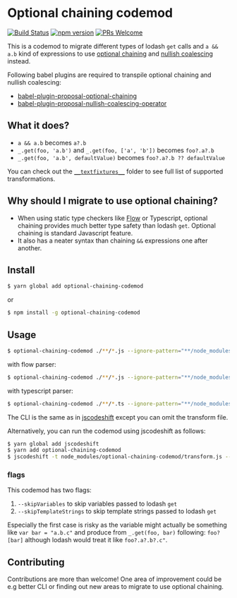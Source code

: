# Optional chaining codemod

[![Build Status](https://travis-ci.org/villesau/optional-chaining-codemod.svg?branch=master)](https://travis-ci.org/villesau/optional-chaining-codemod)
[![npm version](https://badge.fury.io/js/optional-chaining-codemod.svg)](https://www.npmjs.com/package/optional-chaining-codemod)
[![PRs Welcome](https://img.shields.io/badge/PRs-welcome-brightgreen.svg?style=flat-square)](https://github.com/villesau/optional-chaining-codemod/blob/master/README.md#Contributing)

This is a codemod to migrate different types of lodash `get` calls and `a && a.b` kind of
expressions to use [optional chaining](https://github.com/tc39/proposal-optional-chaining)
and [nullish coalescing](https://github.com/tc39/proposal-nullish-coalescing) instead.

Following babel plugins are required to transpile optional chaining and nullish
coalescing:

- [babel-plugin-proposal-optional-chaining](https://babeljs.io/docs/en/babel-plugin-proposal-optional-chaining)
- [babel-plugin-proposal-nullish-coalescing-operator](https://babeljs.io/docs/en/babel-plugin-proposal-nullish-coalescing-operator)

## What it does?

- `a && a.b` becomes `a?.b`
- `_.get(foo, 'a.b')` and `_.get(foo, ['a', 'b'])` becomes `foo?.a?.b`
- `_.get(foo, 'a.b', defaultValue)` becomes `foo?.a?.b ?? defaultValue`

You can check out the [`__textfixtures__`](https://github.com/villesau/optional-chaining-codemod/tree/master/__testfixtures__) folder to see full list of supported transformations.

## Why should I migrate to use optional chaining?

- When using static type checkers like [Flow](https://github.com/facebook/flow) or Typescript,
  optional chaining provides much better type safety than lodash `get`. Optional chaining is standard Javascript
  feature.
- It also has a neater syntax than chaining `&&` expressions one after another.

## Install

```bash
$ yarn global add optional-chaining-codemod
```

or

```bash
$ npm install -g optional-chaining-codemod
```

## Usage

```bash
$ optional-chaining-codemod ./**/*.js --ignore-pattern="**/node_modules/**"
```

with flow parser:

```bash
$ optional-chaining-codemod ./**/*.js --ignore-pattern="**/node_modules/**" --parser=flow
```

with typescript parser:

```bash
$ optional-chaining-codemod ./**/*.ts --ignore-pattern="**/node_modules/**" --parser=ts
```

The CLI is the same as in [jscodeshift](https://github.com/facebook/jscodeshift)
except you can omit the transform file.

Alternatively, you can run the codemod using jscodeshift as follows:

```bash
$ yarn global add jscodeshift
$ yarn add optional-chaining-codemod
$ jscodeshift -t node_modules/optional-chaining-codemod/transform.js --ignore-pattern="**/node_modules/**" ./**/*.js
```

### flags

This codemod has two flags:
1. `--skipVariables` to skip variables passed to lodash `get`
2. `--skipTemplateStrings` to skip template strings passed to lodash `get`

Especially the first case is risky as the variable might actually be something
like `var bar = "a.b.c"` and produce from `_.get(foo, bar)` following: `foo?[bar]` although lodash would treat it like `foo?.a?.b?.c"`.


## Contributing

Contributions are more than welcome! One area of improvement could be e.g
better CLI or finding out new areas to migrate to use optional chaining.
